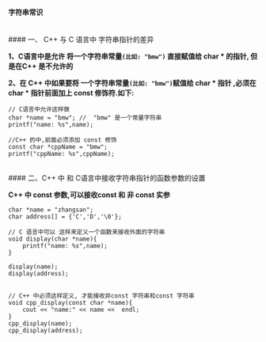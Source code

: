#### 字符串常识


<br>
#### 一、 C++ 与 C 语言中 字符串指针的差异

**1、C语言中是允许 将一个字符串常量`(比如: "bmw")` 直接赋值给 char \* 的指针, 但是在C++ 是不允许的**

**2、在 C++ 中如果要将 一个字符串常量`(比如: "bmw")`赋值给 char \* 指针 ,必须在char \* 指针前面加上 const 修饰符.如下:**

```
// C语言中允许这样做
char *name = "bmw"; //  "bmw" 是一个常量字符串
printf("name: %s",name);

//C++ 的中,前面必须添加 const 修饰
const char *cppName = "bmw";
printf("cppName: %s",cppName);

```


<br>
#### 二、C++ 中 和 C语言中接收字符串指针的函数参数的设置

**C++ 中 const 参数,可以接收const 和 非 const 实参**
```
char *name = "zhangsan";
char address[] = {'C','D','\0'};

// C 语言中可以 这样来定义一个函数来接收外面的字符串
void display(char *name){
    printf("name: %s",name);
}

display(name);
display(address);


// C++ 中必须这样定义, 才能接收非const 字符串和const 字符串
void cpp_display(const char *name){
    cout << "name:" << name <<  endl;
}
cpp_display(name);
cpp_display(address);

```






